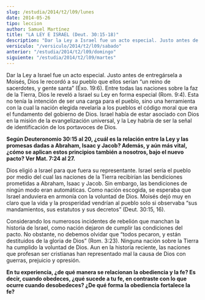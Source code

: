 ```yaml
---
slug: /estudia/2014/t2/l09/lunes
date: 2014-05-26
tipo: leccion
author: Samuel Martínez
title: "LA LEY E ISRAEL (Deut. 30:15-18)"
description: "Dar la Ley a Israel fue un acto especial. Justo antes de entregársela a Moisés, Dios le recordó a su pueblo que ellos serían “un reino de sacerdotes, y gente santa” (Éxo. 19:6). Entre todas las naciones sobre la faz de la Tierra, Dios le reveló a Israel su Ley en forma especial (Rom. 9:4). Esta no tenía la intención de ser una carga para el pueblo, sino una herramienta con..."
versiculo: "/versiculo/2014/t2/l09/sabado"
anterior: "/estudia/2014/t2/l09/domingo"
siguiente: "/estudia/2014/t2/l09/martes"
---
```


Dar la Ley a Israel fue un acto especial. Justo antes de entregársela a Moisés, Dios le recordó a su pueblo que ellos serían “un reino de sacerdotes, y gente santa” (Éxo. 19:6). Entre todas las naciones sobre la faz de la Tierra, Dios le reveló a Israel su Ley en forma especial (Rom. 9:4). Esta no tenía la intención de ser una carga para el pueblo, sino una herramienta con la cual la nación elegida revelaría a los pueblos el código moral que era el fundamento del gobierno de Dios. Israel había de estar asociado con Dios en la misión de la evangelización universal, y la Ley habría de ser la señal de identificación de los portavoces de Dios.

**Según Deuteronomio 30:15 al 20, ¿cuál es la relación entre la Ley y las promesas dadas a Abraham, Isaac y Jacob? Además, y aún más vital, ¿cómo se aplican estos principios también a nosotros, bajo el nuevo pacto? Ver Mat. 7:24 al 27.**

Dios eligió a Israel para que fuera su representante. Israel sería el pueblo por medio del cual las naciones de la Tierra recibirían las bendiciones prometidas a Abraham, Isaac y Jacob. Sin embargo, las bendiciones de ningún modo eran automáticas. Como nación escogida, se esperaba que Israel anduviera en armonía con la voluntad de Dios. Moisés dejó muy en claro que la vida y la prosperidad vendrían al pueblo solo si observaba “sus mandamientos, sus estatutos y sus decretos” (Deut. 30:15, 16).

Considerando los numerosos incidentes de rebelión que manchan la historia de Israel, como nación dejaron de cumplir las condiciones del pacto. No obstante, no debemos olvidar que “todos pecaron, y están destituidos de la gloria de Dios” (Rom. 3:23). Ninguna nación sobre la Tierra ha cumplido la voluntad de Dios. Aun en la historia reciente, las naciones que profesan ser cristianas han representado mal la causa de Dios con guerras, prejuicio y opresión.

**En tu experiencia, ¿de qué manera se relacionan la obediencia y la fe? Es decir, cuando obedeces, ¿qué sucede a tu fe, en contraste con lo que ocurre cuando desobedeces? ¿De qué forma la obediencia fortalece la fe?**
